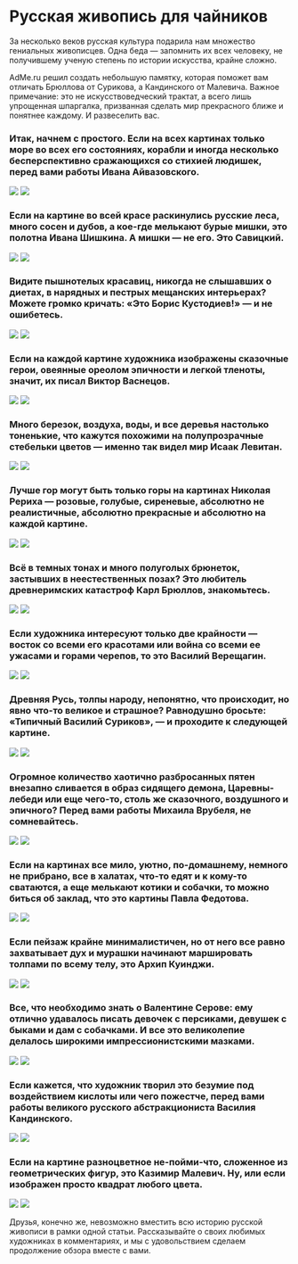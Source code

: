 # Русская живопись для чайников

За несколько веков русская культура подарила нам множество гениальных живописцев. Одна беда — запомнить их всех человеку, не получившему ученую степень по истории искусства, крайне сложно.

AdMe.ru решил создать небольшую памятку, которая поможет вам отличать Брюллова от Сурикова, а Кандинского от Малевича. Важное примечание: это не искусствоведческий трактат, а всего лишь упрощенная шпаргалка, призванная сделать мир прекрасного ближе и понятнее каждому. И развеселить вас.

### Итак, начнем с простого. Если на всех картинах только море во всех его состояниях, корабли и иногда несколько бесперспективно сражающихся со стихией людишек, перед вами работы Ивана Айвазовского.
 
![](./images/9002260-R3L8T8D-640-IvanKonstantinovich.jpg) ![](./images/9002360-R3L8T8D-650-aivaz.jpg)
 
### Если на картине во всей красе раскинулись русские леса, много сосен и дубов, а кое-где мелькают бурые мишки, это полотна Ивана Шишкина. А мишки — не его. Это Савицкий.

![](./images/9010760-R3L8T8D-640-Shishkin_Ivan_-_Morning_in_a_Pine_Forest.jpg) ![](./images/9012710-R3L8T8D-650-3.jpg) 
 
### Видите пышнотелых красавиц, никогда не слышавших о диетах, в нарядных и пестрых мещанских интерьерах? Можете громко кричать: «Это Борис Кустодиев!» — и не ошибетесь.
 
![](./images/9007860-R3L8T8D-650-kustodiev.jpg) ![](./images/9007810-R3L8T8D-640-439.jpg)

### Если на каждой картине художника изображены сказочные герои, овеянные ореолом эпичности и легкой тленоты, значит, их писал Виктор Васнецов.
 
![](./images/9010260-R3L8T8D-640-Die_drei_Bogatyr.jpg) ![](./images/9012360-R3L8T8D-650-1.jpg)

### Много березок, воздуха, воды, и все деревья настолько тоненькие, что кажутся похожими на полупрозрачные стебельки цветов — именно так видел мир Исаак Левитан.
 
![](./images/9010360-R3L8T8D-640-Levitan_Zolotaya_Osen.jpg) ![](./images/9012510-R3L8T8D-650-2.jpg)

### Лучше гор могут быть только горы на картинах Николая Рериха — розовые, голубые, сиреневые, абсолютно не реалистичные, абсолютно прекрасные и абсолютно на каждой картине.
 
![](./images/9010460-R3L8T8D-640-roerich44.jpg) ![](./images/9012810-R3L8T8D-650-10.jpg) 
 
### Всё в темных тонах и много полуголых брюнеток, застывших в неестественных позах? Это любитель древнеримских катастроф Карл Брюллов, знакомьтесь.
 
 ![](./images/9011460-R3L8T8D-640-2581.jpg) ![](./images/9012910-R3L8T8D-650-7.jpg)

### Если художника интересуют только две крайности — восток со всеми его красотами или война со всеми ее ужасами и горами черепов, то это Василий Верещагин.
 
![](./images/9010560-R3L8T8D-640-541.jpg) ![](./images/9013010-R3L8T8D-650-11.jpg)

### Древняя Русь, толпы народу, непонятно, что происходит, но явно что-то великое и страшное? Равнодушно бросьте: «Типичный Василий Суриков», — и проходите к следующей картине.
 
![](./images/9011060-R3L8T8D-640-19639.jpg) ![](./images/9013110-R3L8T8D-650-6.jpg) 
 
### Огромное количество хаотично разбросанных пятен внезапно сливается в образ сидящего демона, Царевны-лебеди или еще чего-то, столь же сказочного, воздушного и эпичного? Перед вами работы Михаила Врубеля, не сомневайтесь.
 
![](./images/9011860-R3L8T8D-640-Vrubel_Demon.jpg) ![](./images/9014110-R3L8T8D-650-8.jpg)  

### Если на картинах все мило, уютно, по-домашнему, немного не прибрано, все в халатах, что-то едят и к кому-то сватаются, а еще мелькают котики и собачки, то можно биться об заклад, что это картины Павла Федотова.
 
![](./images/9021860-R3L8T8D-640-fedotov03.jpg) ![](./images/9021910-R3L8T8D-650-111.jpg) 

### Если пейзаж крайне минималистичен, но от него все равно захватывает дух и мурашки начинают маршировать толпами по всему телу, это Архип Куинджи.
 
![](./images/9024760-R3L8T8D-640-kuindgi14.jpg) ![](./images/9024610-R3L8T8D-650-44.jpg)

### Все, что необходимо знать о Валентине Серове: ему отлично удавалось писать девочек с персиками, девушек с быками и дам с собачками. И все это великолепие делалось широкими импрессионистскими мазками.
 
![](./images/9012010-R3L8T8D-640-817.jpg) ![](./images/9014210-R3L8T8D-650-9.jpg)

### Если кажется, что художник творил это безумие под воздействием кислоты или чего пожестче, перед вами работы великого русского абстракциониста Василия Кандинского.
 
![](./images/9011010-R3L8T8D-640-16571.jpg) ![](./images/9019260-R3L8T8D-650-5.jpg)
 
### Если на картине разноцветное не-пойми-что, сложенное из геометрических фигур, это Казимир Малевич. Ну, или если изображен просто квадрат любого цвета.

![](./images/9010960-R3L8T8D-640-kazi600.jpg)  ![](./images/9019360-R3L8T8D-650-4.jpg) 
 
Друзья, конечно же, невозможно вместить всю историю русской живописи в рамки одной статьи. Рассказывайте о своих любимых художниках в комментариях, и мы с удовольствием сделаем продолжение обзора вместе с вами.
